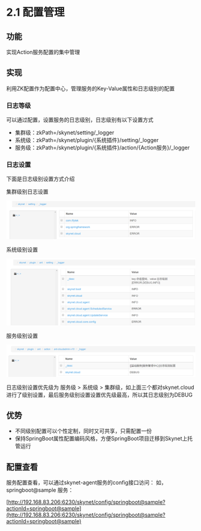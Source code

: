 # 2.1 配置管理

## 功能

 实现Action服务配置的集中管理

##  实现

 利用ZK配置作为配置中心，管理服务的Key-Value属性和日志级别的配置

###  日志等级

可以通过配置，设置服务的日志级别，日志级别有以下设置方式

* 集群级：zkPath=/skynet/setting/\_logger
* 系统级：zkPath=/skynet/plugin/{系统插件}/setting/\_logger
* 服务级：zkPath=/skynet/plugin/{系统插件}/action/{Action服务}/\_logger

### 日志设置

下面是日志级别设置方式介绍

集群级别日志设置

![](../.gitbook/assets/image%20%2822%29.png)

系统级别设置

![](../.gitbook/assets/image%20%2850%29.png)

服务级别设置

![](../.gitbook/assets/image%20%2840%29.png)

日志级别设置优先级为  服务级 &gt; 系统级 &gt; 集群级，如上面三个都对skynet.cloud进行了级别设置，最后服务级别设置设置优先级最高，所以其日志级别为DEBUG

##  优势

* 不同级别配置可以个性定制，同时又可共享，只需配置一份
* 保持SpringBoot属性配置编码风格，方便SpringBoot项目迁移到Skynet上托管运行

##  配置查看

服务配置查看，可以通过skynet-agent服务的config接口访问： 如，springboot@sample 服务： 

[http://192.168.83.206:6230/skynet/config/springboot@sample?actionId=springboot@sample](http://192.168.83.206:6230/skynet/config/springboot@sample?actionId=springboot@sample)






